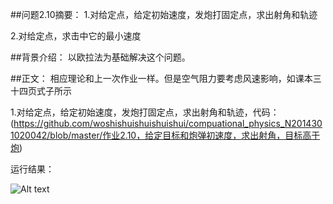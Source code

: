##问题2.10摘要：
  1.对给定点，给定初始速度，发炮打固定点，求出射角和轨迹
  
  2.对给定点，求击中它的最小速度
  
##背景介绍：
  以欧拉法为基础解决这个问题。
  
##正文：
  相应理论和上一次作业一样。但是空气阻力要考虑风速影响，如课本三十四页式子所示
  
  
  
  1.对给定点，给定初始速度，发炮打固定点，求出射角和轨迹，代码：(https://github.com/woshishuishuishuishui/compuational_physics_N2014301020042/blob/master/作业2.10，给定目标和炮弹初速度，求出射角，目标高于炮)
  
  运行结果：
  
  ![Alt text](https://github.com/woshishuishuishuishui/compuational_physics_N2014301020042/blob/master/炮打定点运行.png)
